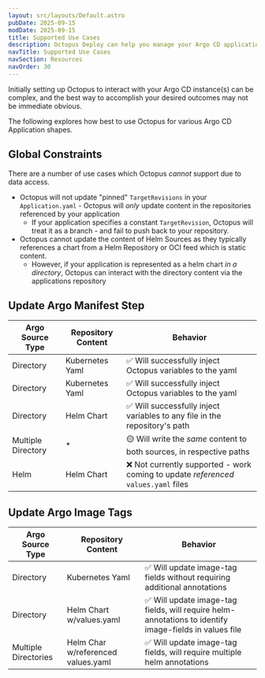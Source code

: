 ```yaml
---
layout: src/layouts/Default.astro
pubDate: 2025-09-15
modDate: 2025-09-15
title: Supported Use Cases
description: Octopus Deploy can help you manage your Argo CD applications navigate lifecycle promotion
navTitle: Supported Use Cases
navSection: Resources
navOrder: 30
---
```

Initially setting up Octopus to interact with your Argo CD instance(s) can be complex, and the best way to accomplish
your desired outcomes may not be immediate obvious.

The following explores how best to use Octopus for various Argo CD Application shapes.

## Global Constraints
There are a number of use cases which Octopus _cannot_ support due to data access.

* Octopus will not update "pinned" `TargetRevisions` in your `Application.yaml` - Octopus will _only_ update content in the repositories referenced by your application
    * If your application specifies a constant `TargetRevision`, Octopus will treat it as a branch - and fail to push back to your repository.
* Octopus cannot update the content of Helm Sources as they typically references a chart from a Helm Repository or OCI feed which is static content.
    * However, if your application is represented as a helm chart _in a directory_, Octopus can interact with the directory content via the applications repository

## Update Argo Manifest Step
| Argo Source Type   | Repository Content | Behavior                                                                                  |
|--------------------|--------------------|-------------------------------------------------------------------------------------------|
| Directory          | Kubernetes Yaml    | &#x2705; Will successfully inject Octopus variables to the yaml                           |
| Directory          | Kubernetes Yaml    | &#x2705; Will successfully inject Octopus variables to the yaml                           |
| Directory          | Helm Chart         | &#x2705; Will successfully inject variables to any file in the repository's path          |     
| Multiple Directory | *                  | &#x1F7E1; Will write the _same_ content to both sources, in respective paths              |
| Helm               | Helm Chart         | &#x274C; Not currently supported - work coming to update *referenced* `values.yaml` files |

## Update Argo Image Tags
| Argo Source Type     | Repository Content                 | Behavior                                                                                                     |
|----------------------|------------------------------------|--------------------------------------------------------------------------------------------------------------|
| Directory            | Kubernetes Yaml                    | &#x2705; Will update image-tag fields without requiring additional annotations                               |
| Directory            | Helm Chart w/values.yaml           | &#x2705; Will update image-tag fields, will require helm-annotations to identify image-fields in values file |
| Multiple Directories | Helm Char w/referenced values.yaml | &#x2705; Will update image-tag fields, will require multiple helm annotations                                |

